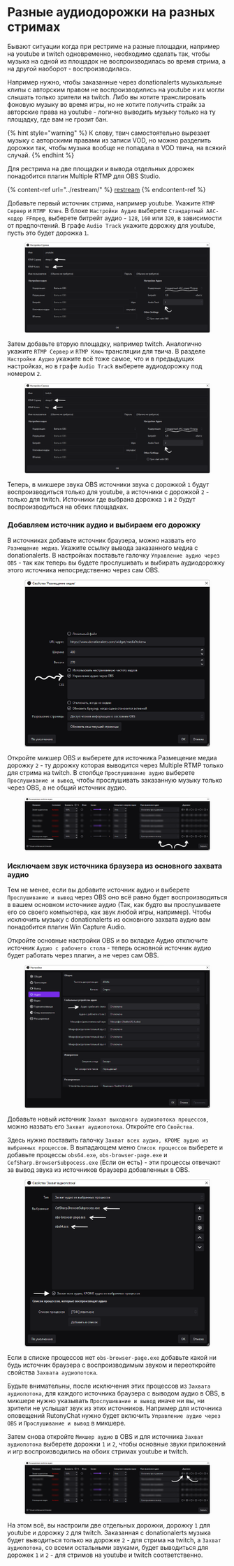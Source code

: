 # Разные аудиодорожки на разных стримах

Бывают ситуации когда при рестриме на разные площадки, например на youtube и twitch одновременно, необходимо сделать так, чтобы музыка на одной из площадок не воспроизводилась во время стрима, а на другой наоборот - воспроизводилась.

Например нужно, чтобы заказанные через donationalerts музыкальные клипы с авторским правом не воспроизводились на youtube и их могли слышать только зрители на twitch. Либо вы хотите транслировать фоновую музыку во время игры, но не хотите получить страйк за авторские права на youtube - логично выводить музыку только на ту площадку, где вам не грозит бан.

{% hint style="warning" %}
К слову, твич самостоятельно вырезает музыку с авторскими правами из записи VOD, но можно разделить дорожки так, чтобы музыка вообще не попадала в VOD твича, на всякий случай.
{% endhint %}

Для рестрима на две площадки и вывода отдельных дорожек понадобится плагин Multiple RTMP для OBS Studio.

{% content-ref url="../restream/" %}
[restream](../restream/)
{% endcontent-ref %}

Добавьте первый источник стрима, например youtube. Укажите `RTMP Сервер` и `RTMP Ключ`. В блоке `Настройки Аудио` выберете `Стандартный AAC-кодер FFmpeg`, выберете битрейт аудио - `128`, `160` или `320`, в зависимости от предпочтений. В графе `Audio Track` укажите дорожку для youtube, пусть это будет дорожка `1`.

<figure><img src="../../.gitbook/assets/razne-audiodorozhki-01.png" alt=""><figcaption></figcaption></figure>

Затем добавьте вторую площадку, например twitch. Аналогично укажите `RTMP Сервер` и `RTMP Ключ` трансляции для твича. В разделе `Настройки Аудио` укажите всё тоже самое, что и в предыдущих настройках, но в графе `Audio Track` выберете аудиодорожку под номером `2`.

<div align="center"><figure><img src="../../.gitbook/assets/razne-audiodorozhki-02.png" alt=""><figcaption></figcaption></figure></div>

Теперь, в микшере звука OBS источники звука с дорожкой `1` будут воспроизводиться только для youtube, а источники с дорожкой `2` - только для twitch. Источники где выбрана дорожка `1` и `2` будут воспроизводиться на обеих площадках.

### Добавляем источник аудио и выбираем его дорожку <a href="#d0-b4-d0-be-d0-b1-d0-b0-d0-b2-d0-bb-d1-8f-d0-b5-d0-bc-d0-b8-d1-81-d1-82-d0-be-d1-87-d0-bd-d0-b8-d0-b" id="d0-b4-d0-be-d0-b1-d0-b0-d0-b2-d0-bb-d1-8f-d0-b5-d0-bc-d0-b8-d1-81-d1-82-d0-be-d1-87-d0-bd-d0-b8-d0-b"></a>

В источниках добавьте источник браузера, можно назвать его `Размещение медиа`. Укажите ссылку вывода заказанного медиа с donationalerts. В настройках поставьте галочку `Управление аудио через OBS` - так как теперь вы будете прослушивать и выбирать аудиодорожку этого источника непосредственно через сам OBS.

<div align="left"><figure><img src="../../.gitbook/assets/razne-audiodorozhki-03.png" alt=""><figcaption></figcaption></figure></div>

Откройте микшер OBS и выберете для источника Размещение медиа дорожку `2` - ту дорожку которая выводится через Multiple RTMP только для стрима на twitch. В столбце `Прослушивание аудио` выберете `Прослушивание и вывод`, чтобы прослушивать заказанную музыку только через OBS, а не общий источник аудио.

<figure><img src="../../.gitbook/assets/razne-audiodorozhki-04.png" alt=""><figcaption></figcaption></figure>

### Исключаем звук источника браузера из основного захвата аудио <a href="#d0-b8-d1-81-d0-ba-d0-bb-d1-8e-d1-87-d0-b0-d0-b5-d0-bc-d0-b7-d0-b2-d1-83-d0-ba-d0-b8-d1-81-d1-82-d0-b" id="d0-b8-d1-81-d0-ba-d0-bb-d1-8e-d1-87-d0-b0-d0-b5-d0-bc-d0-b7-d0-b2-d1-83-d0-ba-d0-b8-d1-81-d1-82-d0-b"></a>

Тем не менее, если вы добавите источник аудио и выберете `Прослушивание и вывод` через OBS оно всё равно будет воспроизводиться в вашем основном источнике аудио (Так, как будто вы прослушиваете его со своего компьютера, как звук любой игры, например). Чтобы исключить музыку с donationalerts из основного захвата аудио вам понадобится плагин Win Capture Audio.

Откройте основные настройки OBS и во вкладке Аудио отключите источник `Аудио с рабочего стола` - теперь основной источник аудио будет работать через плагин, а не через сам OBS.

<figure><img src="../../.gitbook/assets/razne-audiodorozhki-05.png" alt=""><figcaption></figcaption></figure>

Добавьте новый источник `Захват выходного аудиопотока процессов`, можно назвать его `Захват аудиопотока`. Откройте его `Свойства`.

Здесь нужно поставить галочку `Захват всех аудио, КРОМЕ аудио из выбранных процессов`. В выпадающем меню `Список процессов` выберете и добавьте процессы `obs64.exe`, `obs-browser-page.exe` и `CefSharp.BrowserSubpocess.exe` (Если он есть) - эти процессы отвечают за вывод звука из источников браузера добавленных в OBS.

<div align="left"><figure><img src="../../.gitbook/assets/razne-audiodorozhki-06.png" alt=""><figcaption></figcaption></figure></div>

Если в списке процессов нет `obs-browser-page.exe` добавьте какой ни будь источник браузера с воспроизводимым звуком и переоткройте свойства `Захвата аудиопотока`.

Будьте внимательны, после исключения этих процессов из `Захвата аудиопотока`, для каждого источника браузера с выводом аудио в OBS, в микшере нужно указывать `Прослушивание и вывод` иначе ни вы, ни зрители не услышат звук из этих источников. Например для источника оповещений RutonyChat нужно будет включить `Управление аудио через OBS` и `Прослушивание и вывод` в микшере.

Затем снова откройте `Микшер аудио` в OBS и для источника `Захват аудиопотока` выберете дорожки `1` и `2`, чтобы основные звуки приложений и игр воспроизводились на обоих стримах youtube и twitch.

<figure><img src="../../.gitbook/assets/razne-audiodorozhki-07.png" alt=""><figcaption></figcaption></figure>

На этом всё, вы настроили две отдельных дорожки, дорожку `1` для youtube и дорожку `2` для twitch. Заказанная с donationalerts музыка будет выводиться только на дорожке `2` - для стрима на twitch, а `Захват аудиопотока`, со всеми остальными звуками, будет выводиться для дорожек `1` и `2` - для стримов на youtube и twitch соответственно.
